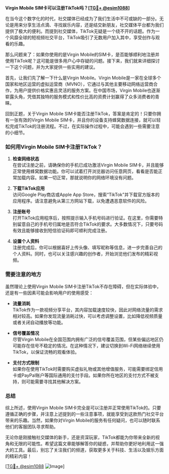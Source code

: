 **Virgin Mobile SIM卡可以注册TikTok吗？[[TG💪+ @esim1088](https://t.me/s/esim1088)]**

在当今这个数字化的时代，社交媒体已经成为了我们生活中不可或缺的一部分。无论是用来分享生活点滴、寻找娱乐内容，还是结交新朋友，社交媒体平台都为我们提供了极大的便利。而提到社交媒体，TikTok无疑是一个绕不开的话题。作为一个风靡全球的短视频社交平台，TikTok吸引了无数用户加入其中，享受创作与观看的乐趣。

那么问题来了：如果你使用的是Virgin Mobile的SIM卡，是否能够顺利地注册并使用TikTok呢？这可能是很多用户心中存疑的问题。接下来，我们就来详细探讨一下这个问题，并为大家提供一些实用的建议。

首先，让我们先了解一下什么是Virgin Mobile。Virgin Mobile是一家在全球多个国家和地区运营的虚拟运营商（MVNO），它通过与其他主要移动网络运营商合作，为用户提供价格实惠且灵活的服务方案。在中国市场，Virgin Mobile也逐渐崭露头角，凭借其独特的服务模式和性价比高的资费计划赢得了众多消费者的青睐。

回到正题，关于Virgin Mobile SIM卡能否注册TikTok，答案是肯定的！只要你拥有一张有效的Virgin Mobile SIM卡，并且你的设备支持蜂窝数据连接，就可以轻松完成TikTok的注册流程。不过，在实际操作过程中，可能会遇到一些需要注意的小细节。

### 如何用Virgin Mobile SIM卡注册TikTok？

1. **检查网络状态**  
   在尝试注册之前，请确保你的手机已成功激活Virgin Mobile SIM卡，并且能够正常使用蜂窝数据功能。你可以试着打开浏览器访问任意网页，看看是否能正常加载内容。如果一切正常，那就说明你的网络环境没有问题。

2. **下载TikTok应用**  
   访问Google Play商店或Apple App Store，搜索“TikTok”并下载官方版本的应用程序。请注意避免从第三方网站下载，以免遭遇恶意软件的风险。

3. **注册账号**  
   打开TikTok应用程序后，按照提示输入手机号码进行验证。在这里，你需要特别留意自己的手机号归属地是否符合TikTok的要求。大多数情况下，只要号码有效且能够接收到短信验证码即可顺利完成注册。

4. **设置个人资料**  
   注册完成后，你可以根据喜好上传头像、填写昵称等信息，进一步完善自己的个人资料。同时，也可以关注感兴趣的创作者，开始浏览他们发布的精彩视频。

### 需要注意的地方

虽然理论上使用Virgin Mobile SIM卡注册TikTok不存在障碍，但在实际体验中，还是有一些因素可能会影响用户的使用感受：

- **流量消耗**  
  TikTok作为一款视频分享平台，其内容加载速度较快，因此对网络流量的需求相对较高。如果你发现流量消耗过快，可以考虑调整设置，比如降低视频质量或者关闭自动播放等功能。

- **信号覆盖情况**  
  尽管Virgin Mobile在全国范围内拥有广泛的信号覆盖范围，但某些偏远地区仍可能存在信号不稳定的情况。在这种情况下，建议切换到Wi-Fi网络继续使用TikTok，以保证流畅的观看体验。

- **支付方式限制**  
  如果你在使用TikTok时需要购买虚拟礼物或其他增值服务，可能需要绑定信用卡或PayPal账户等国际通用的支付手段。如果你所在地区的支付方式不被支持，则可能需要寻找其他解决方案。

### 总结

综上所述，使用Virgin Mobile SIM卡完全是可以注册并正常使用TikTok的。只要遵循正确的步骤，并注意上述提到的一些注意事项，就能享受到这款热门社交平台带来的乐趣。当然，如果你对Virgin Mobile的服务有任何疑问，也可以随时联系他们的客服团队寻求帮助。

无论你是刚接触社交媒体的新手，还是资深玩家，TikTok都能为你带来全新的视角和无限的可能性。希望这篇文章能够解答你的疑惑，并帮助你更好地利用这一强大的工具。最后，别忘了关注我们的频道，获取更多关于科技、生活以及娱乐方面的精彩内容！

[[TG💪+ @esim1088](https://t.me/s/esim1088) ![Image](https://i.postimg.cc/4NQfJmqS/Snipaste-2025-05-13-00-14-12.png)]